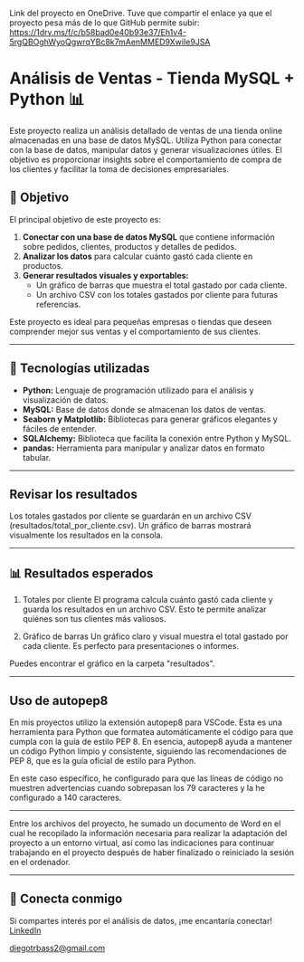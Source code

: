 Link del proyecto en OneDrive.
Tuve que compartir el enlace ya que el proyecto pesa más de lo que GitHub permite subir:
https://1drv.ms/f/c/b58bad0e40b93e37/Eh1v4-5rgQBOghWyoQgwrqYBc8k7mAenMMED9XwiIe9JSA

# Análisis de Ventas - Tienda MySQL + Python 📊

Este proyecto realiza un análisis detallado de ventas de una tienda online almacenadas en una base de datos MySQL. Utiliza Python para conectar con la base de datos, manipular datos y generar visualizaciones útiles. El objetivo es proporcionar insights sobre el comportamiento de compra de los clientes y facilitar la toma de decisiones empresariales.

## 🎯 Objetivo

El principal objetivo de este proyecto es:
1. **Conectar con una base de datos MySQL** que contiene información sobre pedidos, clientes, productos y detalles de pedidos.
2. **Analizar los datos** para calcular cuánto gastó cada cliente en productos.
3. **Generar resultados visuales y exportables:**
   - Un gráfico de barras que muestra el total gastado por cada cliente.
   - Un archivo CSV con los totales gastados por cliente para futuras referencias.

Este proyecto es ideal para pequeñas empresas o tiendas que deseen comprender mejor sus ventas y el comportamiento de sus clientes.

---

## 🔧 Tecnologías utilizadas

- **Python:** Lenguaje de programación utilizado para el análisis y visualización de datos.
- **MySQL:** Base de datos donde se almacenan los datos de ventas.
- **Seaborn y Matplotlib:** Bibliotecas para generar gráficos elegantes y fáciles de entender.
- **SQLAlchemy:** Biblioteca que facilita la conexión entre Python y MySQL.
- **pandas:** Herramienta para manipular y analizar datos en formato tabular.

---

## Revisar los resultados

Los totales gastados por cliente se guardarán en un archivo CSV (resultados/total_por_cliente.csv).
Un gráfico de barras mostrará visualmente los resultados en la consola.

---

## 📊 Resultados esperados

1. Totales por cliente
El programa calcula cuánto gastó cada cliente y guarda los resultados en un archivo CSV. Esto te permite analizar quiénes son tus clientes más valiosos.

2. Gráfico de barras
Un gráfico claro y visual muestra el total gastado por cada cliente. Es perfecto para presentaciones o informes.

Puedes encontrar el gráfico en la carpeta "resultados".

---

## Uso de autopep8

En mis proyectos utilizo la extensión autopep8 para VSCode.
Esta es una herramienta para Python que formatea automáticamente el código para que cumpla con la guía de estilo PEP 8.
En esencia, autopep8 ayuda a mantener un código Python limpio y consistente, siguiendo las recomendaciones de PEP 8, que es la guía oficial de estilo para Python.

En este caso específico, he configurado para que las líneas de código no muestren advertencias cuando sobrepasan los 79 caracteres y la he configurado a 140 caracteres.

---

Entre los archivos del proyecto, he sumado un documento de Word en el cual he recopilado la información necesaria para realizar la adaptación del proyecto a un entorno virtual, así como las indicaciones para continuar trabajando en el proyecto después de haber finalizado o reiniciado la sesión en el ordenador.

---

## 🤝 Conecta conmigo

Si compartes interés por el análisis de datos, ¡me encantaría conectar!  
[LinkedIn](https://www.linkedin.com/in/diego-data-analyst/)

diegotrbass2@gmail.com
